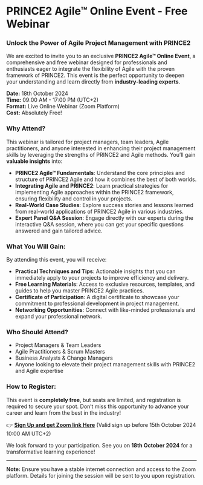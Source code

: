 # **PRINCE2 Agile™ Online Event - Free Webinar**

### Unlock the Power of Agile Project Management with PRINCE2

We are excited to invite you to an exclusive **PRINCE2 Agile™ Online Event**, a comprehensive and free webinar designed for professionals and enthusiasts eager to integrate the flexibility of Agile with the proven framework of PRINCE2. This event is the perfect opportunity to deepen your understanding and learn directly from **industry-leading experts**.

**Date:** 18th October 2024  
**Time:** 09:00 AM - 17:00 PM (UTC+2)  
**Format:** Live Online Webinar (Zoom Platform)  
**Cost:** Absolutely Free!

### Why Attend?

This webinar is tailored for project managers, team leaders, Agile practitioners, and anyone interested in enhancing their project management skills by leveraging the strengths of PRINCE2 and Agile methods. You’ll gain **valuable insights** into:
- **PRINCE2 Agile™ Fundamentals**: Understand the core principles and structure of PRINCE2 Agile and how it combines the best of both worlds.
- **Integrating Agile and PRINCE2**: Learn practical strategies for implementing Agile approaches within the PRINCE2 framework, ensuring flexibility and control in your projects.
- **Real-World Case Studies**: Explore success stories and lessons learned from real-world applications of PRINCE2 Agile in various industries.
- **Expert Panel Q&A Session**: Engage directly with our experts during the interactive Q&A session, where you can get your specific questions answered and gain tailored advice.

### What You Will Gain:

By attending this event, you will receive:
- **Practical Techniques and Tips**: Actionable insights that you can immediately apply to your projects to improve efficiency and delivery.
- **Free Learning Materials**: Access to exclusive resources, templates, and guides to help you master PRINCE2 Agile practices.
- **Certificate of Participation**: A digital certificate to showcase your commitment to professional development in project management.
- **Networking Opportunities**: Connect with like-minded professionals and expand your professional network.

### Who Should Attend?

- Project Managers & Team Leaders
- Agile Practitioners & Scrum Masters
- Business Analysts & Change Managers
- Anyone looking to elevate their project management skills with PRINCE2 and Agile expertise

### How to Register:

This event is **completely free**, but seats are limited, and registration is required to secure your spot. Don’t miss this opportunity to advance your career and learn from the best in the industry!

👉 [**Sign Up and get Zoom link Here**](#) (Valid sign up before 15th October 2024 10:00 AM UTC+2)

We look forward to your participation. See you on **18th October 2024** for a transformative learning experience!

---
**Note:** Ensure you have a stable internet connection and access to the Zoom platform. Details for joining the session will be sent to you upon registration.

